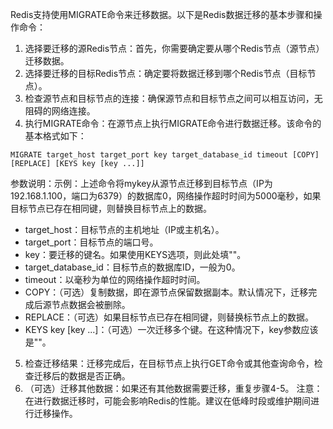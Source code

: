 Redis支持使用MIGRATE命令来迁移数据。以下是Redis数据迁移的基本步骤和操作命令：
1. 选择要迁移的源Redis节点：首先，你需要确定要从哪个Redis节点（源节点）迁移数据。
2. 选择要迁移的目标Redis节点：确定要将数据迁移到哪个Redis节点（目标节点）。
3. 检查源节点和目标节点的连接：确保源节点和目标节点之间可以相互访问，无阻碍的网络连接。
4. 执行MIGRATE命令：在源节点上执行MIGRATE命令进行数据迁移。该命令的基本格式如下：
```
MIGRATE target_host target_port key target_database_id timeout [COPY] [REPLACE] [KEYS key [key ...]]
```
参数说明：示例：上述命令将mykey从源节点迁移到目标节点（IP为192.168.1.100，端口为6379）的数据库0，网络操作超时时间为5000毫秒，如果目标节点已存在相同键，则替换目标节点上的数据。
- target_host：目标节点的主机地址（IP或主机名）。
- target_port：目标节点的端口号。
- key：要迁移的键名。如果使用KEYS选项，则此处填""。
- target_database_id：目标节点的数据库ID，一般为0。
- timeout：以毫秒为单位的网络操作超时时间。
- COPY：（可选）复制数据，即在源节点保留数据副本。默认情况下，迁移完成后源节点数据会被删除。
- REPLACE：（可选）如果目标节点已存在相同键，则替换标节点上的数据。
- KEYS key [key ...]：（可选）一次迁移多个键。在这种情况下，key参数应该是""。
5. 检查迁移结果：迁移完成后，在目标节点上执行GET命令或其他查询命令，检查迁移后的数据是否正确。
6. （可选）迁移其他数据：如果还有其他数据需要迁移，重复步骤4-5。
注意：在进行数据迁移时，可能会影响Redis的性能。建议在低峰时段或维护期间进行迁移操作。
